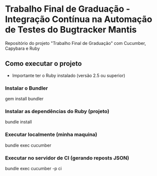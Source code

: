 ﻿# Trabalho Final de Graduação - Integração Contínua na Automação de Testes do Bugtracker Mantis
Repositório do projeto "Trabalho Final de Graduação" com Cucumber, Capybara e Ruby

## Como executar o projeto

* Importante ter o Ruby instalado (versão 2.5 ou superior)

### Instalar o Bundler

gem install bundler

### Instalar as dependências do Ruby (projeto)

bundle install

### Executar localmente (minha maquina)

bundle exec cucumber

### Executar no servidor de CI (gerando reposts JSON)

bundle exec cucumber -p ci

